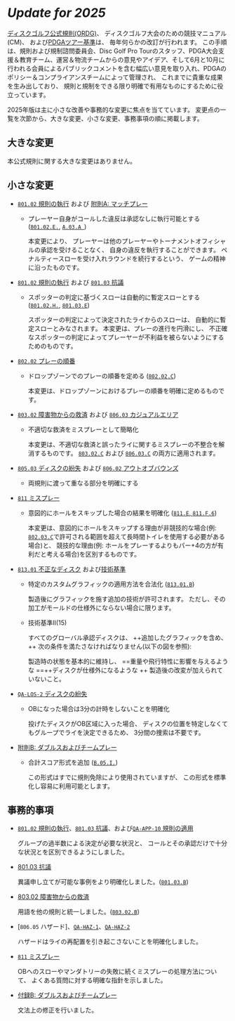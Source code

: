 # *Update for 2025*

[ディスクゴルフ公式規則(ORDG)](ordg/index)、
ディスクゴルフ大会のための競技マニュアル(CM)、
および[PDGAツアー基準](dgj/ts)は、
毎年何らかの改訂が行われます。
この手順は、規則および規制諮問委員会、Disc Golf Pro Tourのスタッフ、PDGA大会支援＆教育チーム、運営＆物流チームからの意見やアイデア、そして6月と10月に行われる会員によるパブリックコメントを含む幅広い意見を取り入れ、PDGAのポリシー＆コンプライアンスチームによって管理され、
これまでに貴重な成果を生み出しており、
規則と規制をできる限り明確で有用なものにするために役立っています。

2025年版は主に小さな改善や事務的な変更に焦点を当てています。
変更点の一覧を次節から、大きな変更、小さな変更、事務事項の順に掲載します。

## 大きな変更

本公式規則に関する大きな変更はありません。

## 小さな変更

* [`801.02` 規則の執行](80102) および [附則A: マッチプレー](appendix-a)

    - プレーヤー自身がコールした違反は承認なしに執行可能とする ([`801.02.E.`](80102), [`A.03.A `](appendix-a))

        本変更により、
        プレーヤーは他のプレーヤーやトーナメントオフィシャルの承認を受けることなく、
        自身の違反を執行することができます。
        ペナルティースローを受け入れラウンドを続行するという、
        ゲームの精神に沿ったものです。

* [`801.02` 規則の執行](80102) および [`801.03` 抗議](80103)

    - スポッターの判定に基づくスローは自動的に暫定スローとする ([`801.02.H.`](80102), [`801.03.E`](80103))

        スポッターの判定によって決定されたライからのスローは、
        自動的に暫定スローとみなされます。
        本変更は、プレーの進行を円滑にし、
        不正確なスポッターの判定によってプレーヤーが不利益を被らないようにするためのものです。

* [`802.02` プレーの順番](80202)

    - ドロップゾーンでのプレーの順番を定める ([`802.02.C`](80202))

        本変更は、ドロップゾーンにおけるプレーの順番を明確に定めるものです。

* [`803.02` 障害物からの救済](80302) および [`806.03` カジュアルエリア](80603)

    - 不適切な救済をミスプレーとして簡略化

        本変更は、不適切な救済と誤ったライに関するミスプレーの不整合を解消するものです。
        [`803.02.C`](80302) および [`806.03.C`](80603) の両方に適用されます。

* [`805.03` ディスクの紛失](80503) および [`806.02` アウトオブバウンズ](80602)

    - 両規則に渡って重なる部分を明確にする

* [`811` ミスプレー](811)

    - 意図的にホールをスキップした場合の結果を明確化 ([`811.E`, `811.F.6`](811))

        本変更は、意図的にホールをスキップする理由が非競技的な場合(例: [`802.03.C`](80203)で許可される範囲を超えて長時間トイレを使用する必要がある場合)と、
        競技的な理由(例: ホールをプレーするよりもパー+4の方が有利だと考える場合)を区別するものです。

* [`813.01` 不正なディスク](81301) および[技術基準](https://www.pdga.com/technical-standards/manufacturer-guidelines)

    - 特定のカスタムグラフィックの適用方法を合法化 ([`813.01.B`](81301))

        製造後にグラフィックを施す追加の技術が許可されます。
        ただし、その加工がモールドの仕様外にならない場合に限ります。

    - 技術基準II(15)

        すべてのグローバル承認ディスクは、
        ++追加したグラフィックを含め、 ++
        次の条件を満たさなければなりません(以下の図を参照):

        製造時の状態を基本的に維持し、
        ==重量や飛行特性に影響を与えるような ==++ディスクが仕様外になるような ++
        製造後の改変が加えられていないこと。

* [`QA-LOS-2` ディスクの紛失](qa-los)

    - OBになった場合は3分の計時をしないことを明確化

        投げたディスクがOB区域に入った場合、
        ディスクの位置を特定しなくてもグループでライを決定できるため、
        3分間の捜索は不要です。

* [附則B: ダブルスおよびチームプレー](appendix-b)

    - 合計スコア形式を追加 ([`B.05.I.`](appendix-b))

        この形式はすでに規則免除により使用されていますが、
        この形式を標準化し容易に利用可能とします。

## 事務的事項

* [`801.02` 規則の執行](80102)、[`801.03` 抗議](80103)、および[`QA-APP-10` 規則の適用](qa-app)

    グループの過半数による決定が必要な状況と、
    コールとその承認だけで十分な状況とを区別できるようにしました。

* [801.03 抗議](80103)

    異議申し立てが可能な事例をより明確化しました。([`801.03.B`](80103))

* [803.02 障害物からの救済](80302)

    用語を他の規則と統一しました。([`803.02.B`](80302))

* [`806.05` ハザード]、[`QA-HAZ-1`](qa-haz)、[`QA-HAZ-2`](qa-haz)

    ハザードはライの再配置を引き起こさないことを明確化しました。

* [`811` ミスプレー](811)

    OBへのスローやマンダトリーの失敗に続くミスプレーの処理方法について、
    よくある質問に対する明確な指針を示しました。

* [付録B: ダブルスおよびチームプレー](appendix-b)

    文法上の修正を行いました。
